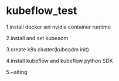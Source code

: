 # kubeflow_test
1.install docker set nvidia container runtime

2.install and set kubeadm

3.create k8s cluster(kubeadm init)

4.install kubeflow and kubeflow python SDK

5.~aiting

